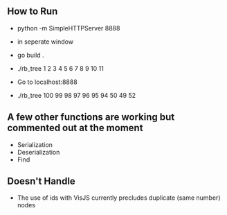 ## How to Run
* python -m SimpleHTTPServer 8888

* in seperate window
* go build .
* ./rb_tree 1 2 3 4 5 6 7 8 9 10 11

* Go to localhost:8888
* ./rb_tree 100 99 98 97 96 95 94 50 49 52

## A few other functions are working but commented out at the moment
* Serialization
* Deserialization
* Find

## Doesn't Handle
* The use of ids with VisJS currently precludes duplicate (same number) nodes
